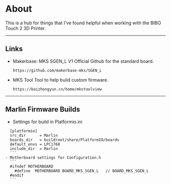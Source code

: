 # About
This is a hub for things that I've found helpful when working with the BIBO Touch 2 3D Printer.

-------------------------------------------------
## Links
  - Makerbase: MKS SGEN_L V1
    Official Github for the standard board.
    ```
    https://github.com/makerbase-mks/SGEN_L
    ```
  - MKS Tool
    Tool to help build custom firmware.
    ```
    https://baizhongyun.cn/home/mkstoolview
    ```

-------------------------------------------------
## Marlin Firmware Builds
  - Settings for build in Platformio.ini
  ```
    [platformio]
    src_dir      = Marlin
    boards_dir   = buildroot/share/PlatformIO/boards
    default_envs = LPC1768
    include_dir  = Marlin
    ```
  - Motherboard settings for Configuration.h
    ```
    #ifndef MOTHERBOARD
      #define  MOTHERBOARD BOARD_MKS_SGEN_L   // BOARD_MKS_SGEN_L
    #endif
    ```